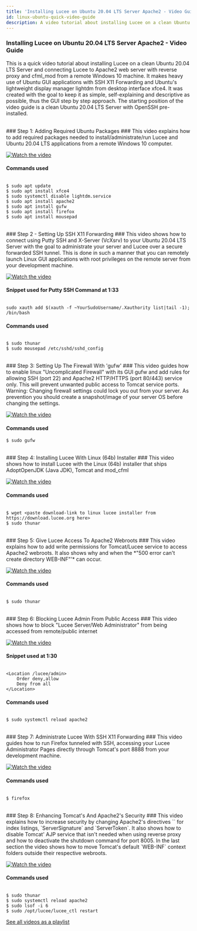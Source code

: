 ```yaml
---
title: 'Installing Lucee on Ubuntu 20.04 LTS Server Apache2 - Video Guide'
id: linux-ubuntu-quick-video-guide
description: A video tutorial about installing Lucee on a clean Ubuntu 20.04 LTS Server and connecting Lucee to Apache2 web server
---
```


### Installing Lucee on Ubuntu 20.04 LTS Server Apache2 - Video Guide ###

This is a quick video tutorial about installing Lucee on a clean Ubuntu 20.04 LTS Server and connecting Lucee to Apache2 web server with reverse proxy and cfml_mod from a remote Windows 10 machine. It makes heavy use of Ubuntu GUI applications with SSH X11 Forwarding and Ubuntu's lightweight display manager lightdm from desktop interface xfce4. It was created with the goal to keep it as simple, self-explaining and descriptive as possible, thus the GUI step by step approach. The starting position of the video guide is a clean Ubuntu 20.04 LTS Server with OpenSSH pre-installed.

<br>
### Step 1: Adding Required Ubuntu Packages ###
This video explains how to add required packages needed to install/administrate/run Lucee and Ubuntu 20.04 LTS applications from a remote Windows 10 computer.

[![Watch the video](http://i3.ytimg.com/vi/Hk9mbHWFGvQ/0.jpg)](https://youtu.be/Hk9mbHWFGvQ)

#### Commands used ####

```

$ sudo apt update
$ sudo apt install xfce4
$ sudo systemctl disable lightdm.service
$ sudo apt install apache2
$ sudo apt install gufw
$ sudo apt install firefox
$ sudo apt install mousepad

```

<br>
### Step 2 - Setting Up SSH X11 Forwarding ###
This video shows how to connect using Putty SSH and X-Server (VcXsrv) to your Ubuntu 20.04 LTS Server with the goal to administrate your server and Lucee over a secure forwarded SSH tunnel. This is done in such a manner that you can remotely launch Linux GUI applications with root privileges on the remote server from your development machine.

[![Watch the video](http://i3.ytimg.com/vi/mUsaqdLmWAc/0.jpg)](https://youtu.be/mUsaqdLmWAc)

#### Snippet used for Putty SSH Command at 1:33 ####

```

sudo xauth add $(xauth -f ~YourSudoUsername/.Xauthority list|tail -1); /bin/bash

```

#### Commands used ####

```

$ sudo thunar
$ sudo mousepad /etc/sshd/sshd_config

```

<br>
### Step 3: Setting Up The Firewall With 'gufw' ###
This video guides how to enable linux "Uncomplicated Firewall" with its GUI gufw and add rules for allowing SSH (port 22) and Apache2 HTTP/HTTPS (port 80/443) service only. This will prevent unwanted public access to Tomcat service ports. Warning: Changing firewall settings could lock you out from your server. As prevention you should create a snapshot/image of your server OS before changing the settings.

[![Watch the video](http://i3.ytimg.com/vi/cLaSyyzeuRY/0.jpg)](https://youtu.be/cLaSyyzeuRY)

#### Commands used ####

```
$ sudo gufw
```

<br>
### Step 4: Installing Lucee With Linux (64b) Installer ###
This video shows how to install Lucee with the Linux (64b) installer that ships AdoptOpenJDK (Java JDK), Tomcat and mod_cfml

[![Watch the video](http://i3.ytimg.com/vi/qTsOd3h0H1M/0.jpg)](https://youtu.be/qTsOd3h0H1M)

#### Commands used ###

```

$ wget <paste download-link to linux lucee installer from https://download.lucee.org here>
$ sudo thunar

```

<br>
### Step 5: Give Lucee Access To Apache2 Webroots ###
This video explains how to add write permissions for Tomcat/Lucee service to access Apache2 webroots. It also shows why and when the *"500 error can't create directory WEB-INF"'* can occur.

[![Watch the video](http://i3.ytimg.com/vi/-Te2d0EWaAY/0.jpg)](https://youtu.be/-Te2d0EWaAY)

#### Commands used ####

```

$ sudo thunar

```

<br>
### Step 6: Blocking Lucee Admin From Public Access ###
This video shows how to block "Lucee Server/Web Administrator" from being accessed from remote/public internet

[![Watch the video](http://i3.ytimg.com/vi/Y4zKiOSqFGw/0.jpg)](https://youtu.be/Y4zKiOSqFGw)

#### Snippet used at 1:30 ####

```

<Location /lucee/admin>
	Order deny,allow
	Deny from all
</Location>
```

#### Commands used ####

```

$ sudo systemctl reload apache2

```

<br>
### Step 7: Administrate Lucee With SSH X11 Forwarding ###
This video guides how to run Firefox tunneled with SSH, accessing your Lucee Administrator Pages directly through Tomcat's port 8888 from your development machine.

[![Watch the video](http://i3.ytimg.com/vi/j4q8UThLo2Y/0.jpg)](https://youtu.be/j4q8UThLo2Y)

#### Commands used ####

```

$ firefox

```

<br>
### Step 8: Enhancing Tomcat's And Apache2's Security ###
This video explains how to increase security by changing Apache2's directives `<Directory>` for index listings, `ServerSignature` and `ServerToken`. It also shows how to disable Tomcat' AJP service that isn't needed when using reverse proxy and how to deactivate the shutdown command for port 8005. In the last section the video shows how to move Tomcat's default `WEB-INF` context folders outside their respective webroots.

[![Watch the video](http://i3.ytimg.com/vi/ryph6IeZRB4/0.jpg)](https://youtu.be/ryph6IeZRB4)

#### Commands used ####

```

$ sudo thunar
$ sudo systemctl reload apache2
$ sudo lsof -i 6
$ sudo /opt/lucee/lucee_ctl restart

```

[See all videos as a playlist](https://www.youtube.com/playlist?list=PLk5a6z4LgytWw41VjPn6MNCVkYY62_yZC)
